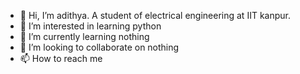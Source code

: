 - 👋 Hi, I’m adithya. A student of electrical engineering at IIT kanpur.
- 👀 I’m interested in learning python
- 🌱 I’m currently learning nothing
- 💞️ I’m looking to collaborate on nothing
- 📫 How to reach me

<!---
adithyasai2020/adithyasai2020 is a ✨ special ✨ repository because its `README.md` (this file) appears on your GitHub profile.
You can click the Preview link to take a look at your changes.
--->
